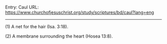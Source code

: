 Entry: Caul
URL: https://www.churchofjesuschrist.org/study/scriptures/bd/caul?lang=eng

---

(1) A net for the hair (Isa. 3:18).

(2) A membrane surrounding the heart (Hosea 13:8).

